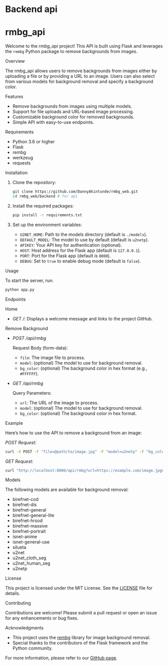 # Backend api

# rmbg_api

Welcome to the *rmbg_api* project! This API is built using Flask and leverages the `rembg` Python package to remove backgrounds from images. 

 Overview

The rmbg_api allows users to remove backgrounds from images either by uploading a file or by providing a URL to an image. Users can also select from various models for background removal and specify a background color.

 Features

- Remove backgrounds from images using multiple models.
- Support for file uploads and URL-based image processing.
- Customizable background color for removed backgrounds.
- Simple API with easy-to-use endpoints.

 Requirements

- Python 3.6 or higher
- Flask
- rembg
- werkzeug
- requests

 Installation

1. Clone the repository:
   ```bash
   git clone https://github.com/DannyAkintunde/rmbg_web.git
   cd rmbg_web/backend # for api
   ```

2. Install the required packages:
   ```bash
   pip install -r requirements.txt
   ```

3. Set up the environment variables:
   - `U2NET_HOME`: Path to the models directory (default is `./models`).
   - `DEFAULT_MODEL`: The model to use by default (default is `u2netp`).
   - `APIKEY`: Your API key for authentication (optional).
   - `HOST`: Host address for the Flask app (default is `127.0.0.1`).
   - `PORT`: Port for the Flask app (default is `8000`).
   - `DEBUG`: Set to `true` to enable debug mode (default is `false`).

 Usage

To start the server, run:

```bash
python app.py
```

 Endpoints

 Home

- *GET /*: Displays a welcome message and links to the project GitHub.

 Remove Background

- *POST /api/rmbg*
  
  Request Body (form-data):
  - `file`: The image file to process.
  - `model`: (optional) The model to use for background removal.
  - `bg_color`: (optional) The background color in hex format (e.g., `#FFFFFF`).

- *GET /api/rmbg*
  
  Query Parameters:
  - `url`: The URL of the image to process.
  - `model`: (optional) The model to use for background removal.
  - `bg_color`: (optional) The background color in hex format.

 Example

Here’s how to use the API to remove a background from an image:

*POST Request*:
```bash
curl -X POST -F "file=@path/to/image.jpg" -F "model=u2netp" -F "bg_color=#FFFFFF" http://localhost:8000/api/rmbg
```

*GET Request*:
```bash
curl "http://localhost:8000/api/rmbg?url=https://example.com/image.jpg&model=u2netp&bg_color=#FFFFFF"
```

 Models

The following models are available for background removal:
- birefnet-cod
- birefnet-dis
- birefnet-general
- birefnet-general-lite
- birefnet-hrsod
- birefnet-massive
- birefnet-portrait
- isnet-anime
- isnet-general-use
- silueta
- u2net
- u2net_cloth_seg
- u2net_human_seg
- u2netp

 License

This project is licensed under the MIT License. See the [LICENSE](/LICENSE) file for details.

 Contributing

Contributions are welcome! Please submit a pull request or open an issue for any enhancements or bug fixes.

 Acknowledgments

- This project uses the [rembg](https://github.com/danielgindi/rembg) library for image background removal.
- Special thanks to the contributors of the Flask framework and the Python community.

For more information, please refer to our [GitHub page](https://github.com/DannyAkintunde/rmbg_web).
